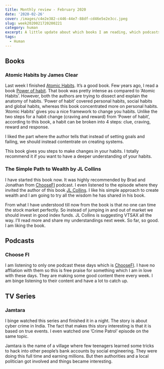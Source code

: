 ```yaml
---
title: Monthly review - February 2020
date: '2020-02-26'
cover: /images/c4e2e382-c446-44e7-88df-cd46e5e2e3cc.jpeg
slug: week2020021720200221
category: human
excerpt: A little update about which books I am reading, which podcasts am I listening to and what am I watching on TV, these days.
tags:
  - Human
---
```

## Books
### Atomic Habits by James Clear
Last week I finished [Atomic Habits](https://jamesclear.com/atomic-habits). It’s a good book. Few years ago, I read a book [Power of habit](https://www.amazon.com/Power-Habit-What-Life-Business-ebook/dp/B0055PGUYU/ref=dp_kinw_strp_kin_adbl_v2/136-3251350-3578715). That book was pretty intense as compared to ’Atomic Habits’. However, both the authors are trying to dissect and explain the anatomy of habits. ’Power of habit’ covered personal habits, social habits and global habits, whereas this book concentrated more on personal habits. ’Atomic Habits’ gives you a nice framework to change you habits. Unlike the two steps for a habit change (craving and reward) from ’Power of habit’, according to this book, a habit can be broken into 4 steps: clue, craving, reward and response.

I liked the part where the author tells that instead of setting goals and failing, we should instead contentrate on creating systems.

This book gives you steps to make changes in your habits. I totally recommend it if you want to have a deeper understanding of your habits.

### The Simple Path to Wealth by JL Collins
I have started this book now. It was highly recommended by Brad and Jonathan from [ChooseFI](https://www.choosefi.com) podcast. I even listened to the episode where they invited the author of this book [JL Collins](https://jlcollinsnh.com). I like his simple approach to create wealth and I am going to try all the wisdom he has shared in his book.

From what I have understood till now from the book is that no one can time the stock market perfectly. So instead of jumping in and out of market we should invest in good index funds. JL Collins is suggesting VTSAX all the way. I’ll read more and share my understandings next week. So far, so good. I am liking the book.

## Podcasts
### Choose FI
I am listening to only one podcast these days which is [ChooseFI](https://www.choosefi.com). I have no affliation with them so this is free praise for something which I am in love with these days. They are making some good content there every week. I am binge listening to their content and have a lot to catch up.

## TV Series
### Jamtara
I binge watched this series and finished it in a night. The story is about cyber crime in India. The fact that makes this story interesting is that it is based on true events. I even watched one ’Crime Patrol’ episode on the same topic. 

Jamtara is the name of a village where few teenagers learned some tricks to hack into other people’s bank accounts by social engineering. They were doing this full time and earning millions. But then authorities and a local politician got involved and things became interesting.
